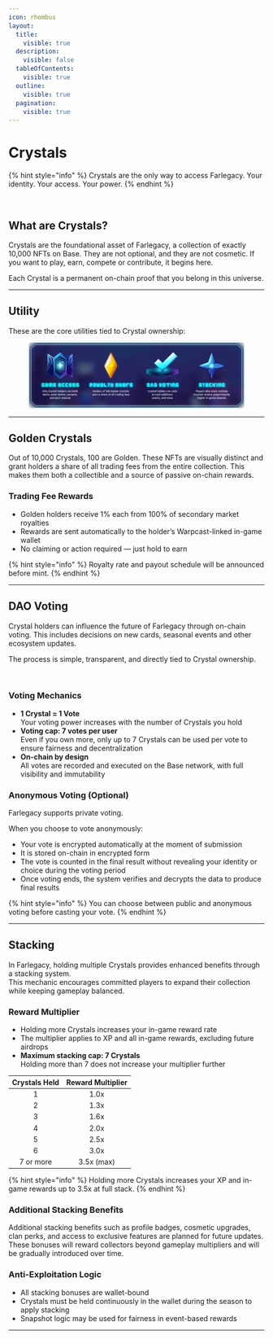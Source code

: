 ```yaml
---
icon: rhombus
layout:
  title:
    visible: true
  description:
    visible: false
  tableOfContents:
    visible: true
  outline:
    visible: true
  pagination:
    visible: true
---
```


# Crystals

{% hint style="info" %}
Crystals are the only way to access Farlegacy. Your identity. Your access. Your power.
{% endhint %}

<figure><img src=".gitbook/assets/Crystals2.png" alt=""><figcaption></figcaption></figure>

## What are Crystals?

Crystals are the foundational asset of Farlegacy, a collection of exactly 10,000 NFTs on Base. They are not optional, and they are not cosmetic. If you want to play, earn, compete or contribute, it begins here.

Each Crystal is a permanent on-chain proof that you belong in this universe.

***

## Utility

These are the core utilities tied to Crystal ownership:

<figure><img src=".gitbook/assets/Frame 65 (8).png" alt=""><figcaption></figcaption></figure>

***

## Golden Crystals

Out of 10,000 Crystals, 100 are Golden. These NFTs are visually distinct and grant holders a share of all trading fees from the entire collection. This makes them both a collectible and a source of passive on-chain rewards.

### Trading Fee Rewards

* Golden holders receive 1% each from 100% of secondary market royalties
* Rewards are sent automatically to the holder’s Warpcast-linked in-game wallet
* No claiming or action required — just hold to earn

{% hint style="info" %}
Royalty rate and payout schedule will be announced before mint.
{% endhint %}

***

## DAO Voting

Crystal holders can influence the future of Farlegacy through on-chain voting. This includes decisions on new cards, seasonal events and other ecosystem updates.

The process is simple, transparent, and directly tied to Crystal ownership.

<figure><img src=".gitbook/assets/Group 339 (3).png" alt=""><figcaption></figcaption></figure>

### Voting Mechanics

* **1 Crystal = 1 Vote**\
  Your voting power increases with the number of Crystals you hold
* **Voting cap: 7 votes per user**\
  Even if you own more, only up to 7 Crystals can be used per vote to ensure fairness and decentralization
* **On-chain by design**\
  All votes are recorded and executed on the Base network, with full visibility and immutability

### Anonymous Voting (Optional)

Farlegacy supports private voting.&#x20;

When you choose to vote anonymously:

* Your vote is encrypted automatically at the moment of submission
* It is stored on-chain in encrypted form
* The vote is counted in the final result without revealing your identity or choice during the voting period
* Once voting ends, the system verifies and decrypts the data to produce final results

{% hint style="info" %}
You can choose between public and anonymous voting before casting your vote.
{% endhint %}

***

## Stacking

In Farlegacy, holding multiple Crystals provides enhanced benefits through a stacking system.\
This mechanic encourages committed players to expand their collection while keeping gameplay balanced.

### Reward Multiplier

* Holding more Crystals increases your in-game reward rate
* The multiplier applies to XP and all in-game rewards, excluding future airdrops
* **Maximum stacking cap: 7 Crystals**\
  Holding more than 7 does not increase your multiplier further

<table><thead><tr><th align="center">Crystals Held</th><th align="center" valign="middle">Reward Multiplier</th></tr></thead><tbody><tr><td align="center">1</td><td align="center" valign="middle">1.0x</td></tr><tr><td align="center">2</td><td align="center" valign="middle">1.3x</td></tr><tr><td align="center">3</td><td align="center" valign="middle">1.6x</td></tr><tr><td align="center">4</td><td align="center" valign="middle">2.0x</td></tr><tr><td align="center">5</td><td align="center" valign="middle">2.5x</td></tr><tr><td align="center">6</td><td align="center" valign="middle">3.0x</td></tr><tr><td align="center">7 or more</td><td align="center" valign="middle">3.5x (max)</td></tr></tbody></table>

{% hint style="info" %}
Holding more Crystals increases your XP and in-game rewards up to 3.5x at full stack.
{% endhint %}

### Additional Stacking Benefits

Additional stacking benefits such as profile badges, cosmetic upgrades, clan perks, and access to exclusive features are planned for future updates. These bonuses will reward collectors beyond gameplay multipliers and will be gradually introduced over time.

### Anti-Exploitation Logic

* All stacking bonuses are wallet-bound
* Crystals must be held continuously in the wallet during the season to apply stacking
* Snapshot logic may be used for fairness in event-based rewards

***

